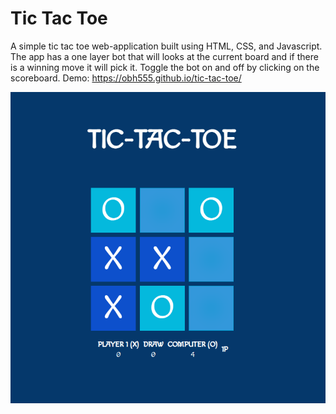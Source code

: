 # Tic Tac Toe

A simple tic tac toe web-application built using HTML, CSS, and
Javascript. The app has a one layer bot that will looks at the current board and if there is a winning move it will pick it. Toggle the bot on and off by clicking on the scoreboard.
Demo: https://obh555.github.io/tic-tac-toe/

![Alt text](./img/screenshot/Screenshot%202022-05-16%20181230.png "Optional Title")
